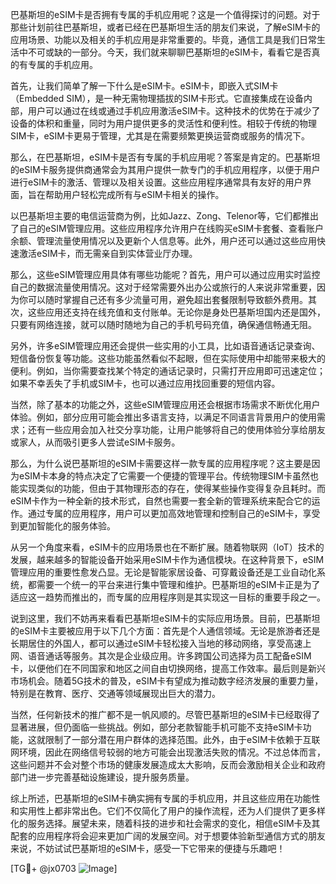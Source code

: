 巴基斯坦的eSIM卡是否拥有专属的手机应用呢？这是一个值得探讨的问题。对于那些计划前往巴基斯坦，或者已经在巴基斯坦生活的朋友们来说，了解eSIM卡的应用场景、功能以及相关的手机应用是非常重要的。毕竟，通信工具是我们日常生活中不可或缺的一部分。今天，我们就来聊聊巴基斯坦的eSIM卡，看看它是否真的有专属的手机应用。

首先，让我们简单了解一下什么是eSIM卡。eSIM卡，即嵌入式SIM卡（Embedded SIM），是一种无需物理插拔的SIM卡形式。它直接集成在设备内部，用户可以通过在线或通过手机应用激活eSIM卡。这种技术的优势在于减少了设备的体积和重量，同时为用户提供更多的灵活性和便利性。相较于传统的物理SIM卡，eSIM卡更易于管理，尤其是在需要频繁更换运营商或服务的情况下。

那么，在巴基斯坦，eSIM卡是否有专属的手机应用呢？答案是肯定的。巴基斯坦的eSIM卡服务提供商通常会为其用户提供一款专门的手机应用程序，以便于用户进行eSIM卡的激活、管理以及相关设置。这些应用程序通常具有友好的用户界面，旨在帮助用户轻松完成所有与eSIM卡相关的操作。

以巴基斯坦主要的电信运营商为例，比如Jazz、Zong、Telenor等，它们都推出了自己的eSIM管理应用。这些应用程序允许用户在线购买eSIM卡套餐、查看账户余额、管理流量使用情况以及更新个人信息等。此外，用户还可以通过这些应用快速激活eSIM卡，而无需亲自到实体营业厅办理。

那么，这些eSIM管理应用具体有哪些功能呢？首先，用户可以通过应用实时监控自己的数据流量使用情况。这对于经常需要外出办公或旅行的人来说非常重要，因为你可以随时掌握自己还有多少流量可用，避免超出套餐限制导致额外费用。其次，这些应用还支持在线充值和支付账单。无论你是身处巴基斯坦国内还是国外，只要有网络连接，就可以随时随地为自己的手机号码充值，确保通信畅通无阻。

另外，许多eSIM管理应用还会提供一些实用的小工具，比如语音通话记录查询、短信备份恢复等功能。这些功能虽然看似不起眼，但在实际使用中却能带来极大的便利。例如，当你需要查找某个特定的通话记录时，只需打开应用即可迅速定位；如果不幸丢失了手机或SIM卡，也可以通过应用找回重要的短信内容。

当然，除了基本的功能之外，这些eSIM管理应用还会根据市场需求不断优化用户体验。例如，部分应用可能会推出多语言支持，以满足不同语言背景用户的使用需求；还有一些应用会加入社交分享功能，让用户能够将自己的使用体验分享给朋友或家人，从而吸引更多人尝试eSIM卡服务。

那么，为什么说巴基斯坦的eSIM卡需要这样一款专属的应用程序呢？这主要是因为eSIM卡本身的特点决定了它需要一个便捷的管理平台。传统物理SIM卡虽然也能实现类似的功能，但由于其物理形态的存在，使得某些操作变得复杂且耗时。而eSIM卡作为一种全新的技术形式，自然也需要一套全新的管理系统来配合它的运作。通过专属的应用程序，用户可以更加高效地管理和控制自己的eSIM卡，享受到更加智能化的服务体验。

从另一个角度来看，eSIM卡的应用场景也在不断扩展。随着物联网（IoT）技术的发展，越来越多的智能设备开始采用eSIM卡作为通信模块。在这种背景下，eSIM管理应用的重要性愈发凸显。无论是智能家居设备、可穿戴设备还是工业自动化系统，都需要一个统一的平台来进行集中管理和维护。巴基斯坦的eSIM卡正是为了适应这一趋势而推出的，而专属的应用程序则是其实现这一目标的重要手段之一。

说到这里，我们不妨再来看看巴基斯坦eSIM卡的实际应用场景。目前，巴基斯坦的eSIM卡主要被应用于以下几个方面：首先是个人通信领域。无论是旅游者还是长期居住的外国人，都可以通过eSIM卡轻松接入当地的移动网络，享受高速上网、语音通话等服务。其次是企业级应用。许多跨国公司选择为员工配备eSIM卡，以便他们在不同国家和地区之间自由切换网络，提高工作效率。最后则是新兴市场机会。随着5G技术的普及，eSIM卡有望成为推动数字经济发展的重要力量，特别是在教育、医疗、交通等领域展现出巨大的潜力。

当然，任何新技术的推广都不是一帆风顺的。尽管巴基斯坦的eSIM卡已经取得了显著进展，但仍面临一些挑战。例如，部分老款智能手机可能不支持eSIM卡功能，这就限制了一部分潜在用户群体的选择范围。此外，由于eSIM卡依赖于互联网环境，因此在网络信号较弱的地方可能会出现激活失败的情况。不过总体而言，这些问题并不会对整个市场的健康发展造成太大影响，反而会激励相关企业和政府部门进一步完善基础设施建设，提升服务质量。

综上所述，巴基斯坦的eSIM卡确实拥有专属的手机应用，并且这些应用在功能性和实用性上都非常出色。它们不仅简化了用户的操作流程，还为人们提供了更多样化的服务选择。展望未来，随着科技的进步和社会需求的变化，相信eSIM卡及其配套的应用程序将会迎来更加广阔的发展空间。对于想要体验新型通信方式的朋友来说，不妨试试巴基斯坦的eSIM卡，感受一下它带来的便捷与乐趣吧！

[TG💪+ @jx0703 ![Image](https://github.com/user-attachments/assets/dbca1d08-cadb-493c-b0ec-ad6f7a83f270)]